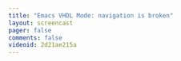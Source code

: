 ```yaml
---
title: "Emacs VHDL Mode: navigation is broken"
layout: screencast 
pager: false
comments: false
videoid: 2d21ae215a
---
```

